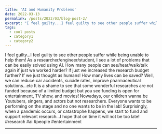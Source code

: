 ```yaml
---
title: 'AI and Humanity Problems'
date: 2022-03-13
permalink: /posts/2022/03/blog-post-2/
excerpt: "I feel guilty...I feel guilty to see other people suffer while being unable to help them!"
tags:
  - cool posts
  - category1
  - category2
---
```

I feel guilty...I feel guilty to see other people suffer while being unable to help them!
As a researcher/engineer/student, I see a lot of problems that can be easily solved using AI. How many people can see/hear/walk/talk again if just we worked harder? If just we increased the research budget further? If we just thought as humans! How many lives can be saved?
Well, we can reduce car accidents, suicide rates, improve pharmaceutical solutions...etc It is a shame to see that some wonderful researches are not funded because of a limited budget but you see funding is open for entertainment, TV show, and movies!
Nowadays, our children wanna be Youtubers, singers, and actors but not researchers. Everyone wants to be performing on the stage and no one wants to be in the lab! Surprisingly, when a pandemic occurs, or catastrophe happens, we start to fund and support relevant research...I hope that on time it will not be too late!
#research #ai #people #entertainment

------
